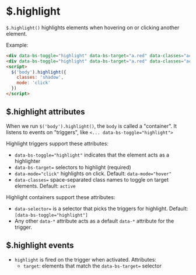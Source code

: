 # $.highlight

`$.highlight()` highlights elements when hovering on or clicking another element.

Example:

```html
<div data-bs-toggle="highlight" data-bs-target="a.red" data-classes="active">Link</a>
<div data-bs-toggle="highlight" data-bs-target="a.red" data-classes="active" data-mode="click">Link</a>
<script>
  $('body').highlight({
    classes: 'shadow',
    mode: 'click'
  })
</script>
```


## $.highlight attributes

When we run `$('body').highlight()`, the `body` is called a "container". It
listens to events on "triggers", like `<... data-bs-toggle="highlight">`

Highlight triggers support these attributes:

- `data-bs-toggle="highlight"` indicates that the element acts as a highlighter
- `data-bs-target=` selectors to highlight (required)
- `data-mode="click"` highlights on click. Default: `data-mode="hover"`
- `data-classes=` space-separated class names to toggle on target elements. Default: `active`

Highlight containers support these attributes:

- `data-selector=` is a selector that picks the triggers for highlight. Default: `[data-bs-toggle="highlight"]`
- Any other `data-*` attribute acts as a default `data-*` attribute for the trigger.


## $.highlight events

- `highlight` is fired on the trigger when activated. Attributes:
  - `target`: elements that match the `data-bs-target=` selector
